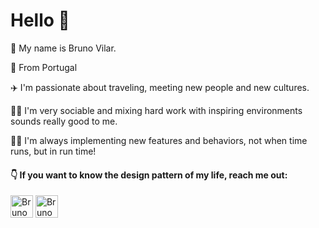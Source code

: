 # Hello 👋

🧑 My name is Bruno Vilar. 

📍 From Portugal

✈️ I'm passionate about traveling, meeting new people and new cultures.

🏄‍♂️ I'm very sociable and mixing hard work with inspiring environments sounds really good to me.

🧑‍💻 I'm always implementing new features and behaviors, not when time runs, but in run time!

####  👇 If  you want to know the design pattern of my life, reach me out:

<a href='https://github.com/bpvcode'><img alt='Bruno Vilar Linkedin' width = '36' src='https://www.flaticon.com/svg/static/icons/svg/185/185964.svg'></a>
<a href='mailto:bruno.p.vilar.code@gmail.com' ><img alt='Bruno Vilar email gmail' width = '36' src='https://www.flaticon.com/svg/static/icons/svg/732/732200.svg'></a>

<!--
**bpvcode/bpvcode** is a ✨ _special_ ✨ repository because its `README.md` (this file) appears on your GitHub profile.

Here are some ideas to get you started:

- 🔭 I’m currently working on ...
- 🌱 I’m currently learning ...
- 👯 I’m looking to collaborate on ...
- 🤔 I’m looking for help with ...
- 💬 Ask me about ...
- 📫 How to reach me: ...
- 😄 Pronouns: ...
- ⚡ Fun fact: ...
-->
